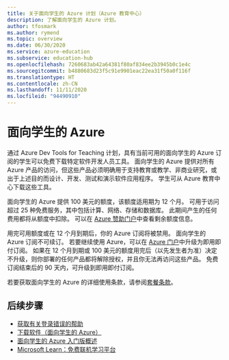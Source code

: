 ```yaml
---
title: 关于面向学生的 Azure 计划（Azure 教育中心）
description: 了解面向学生的 Azure 计划。
author: tfosmark
ms.author: rymend
ms.topic: overview
ms.date: 06/30/2020
ms.service: azure-education
ms.subservice: education-hub
ms.openlocfilehash: 7260683ab42a64381f80af834ee2b3945b0c1e4c
ms.sourcegitcommit: b4880683d23f5c91e9901eac22ea31f50a0f116f
ms.translationtype: HT
ms.contentlocale: zh-CN
ms.lasthandoff: 11/11/2020
ms.locfileid: "94490910"
---
```

# <a name="azure-for-students"></a>面向学生的 Azure

通过 Azure Dev Tools for Teaching 计划，具有当前可用的面向学生的 Azure 订阅的学生可以免费下载特定软件开发人员工具。 面向学生的 Azure 提供对所有 Azure 产品的访问，但这些产品必须明确用于支持教育或教学、非商业研究，或出于上述目的而设计、开发、测试和演示软件应用程序。 学生可从 Azure 教育中心下载这些工具。

面向学生的 Azure 提供 100 美元的额度，该额度适用期为 12 个月。 可用于访问超过 25 种免费服务，其中包括计算、网络、存储和数据库。 此期间产生的任何费用都将从额度中扣除。 可以在 [Azure 赞助门户](https://www.microsoftazuresponsorships.com/)中查看剩余额度信息。

用完可用额度或在 12 个月到期后，你的 Azure 订阅将被禁用。 面向学生的 Azure 订阅不可续订。 若要继续使用 Azure，可以在 [Azure 门户](https://portal.azure.com/#blade/Microsoft_Azure_Billing/SubscriptionsBlade)中升级为即用即付订阅。 如果在 12 个月到期或 100 美元的额度用完后（以先发生者为准）决定不升级，则你部署的任何产品都将解除授权，并且你无法再访问这些产品。 免费订阅结束后的 90 天内，可升级到即用即付订阅。

若要获取面向学生的 Azure 的详细使用条款，请参阅[套餐条款](https://azure.microsoft.com/offers/ms-azr-0170p/)。


## <a name="next-steps"></a>后续步骤
- [获取有关登录错误的帮助](troubleshoot-login.md)
- [下载软件（面向学生的 Azure）](download-software.md)
- [面向学生的 Azure 入门版概述](azure-students-starter-program.md)
- [Microsoft Learn：免费联机学习平台](/learn/)